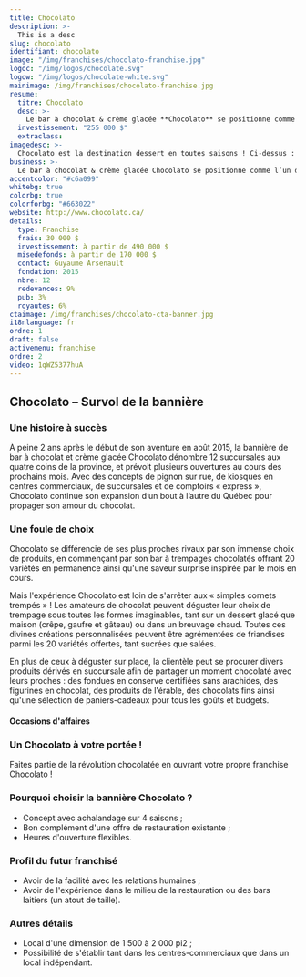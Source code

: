 ```yaml
---
title: Chocolato
description: >-
  This is a desc
slug: chocolato
identifiant: chocolato
image: "/img/franchises/chocolato-franchise.jpg"
logoc: "/img/logos/chocolate.svg"
logow: "/img/logos/chocolate-white.svg"
mainimage: /img/franchises/chocolato-franchise.jpg
resume:
  titre: Chocolato
  desc: >-
    Le bar à chocolat & crème glacée **Chocolato** se positionne comme l’un des plus gros joueurs dans son domaine d’activités, présentant la plus grande variété de trempages chocolatés. Avec un concept 4 saisons doté d’une offre de produits des plus diversifiée, à déguster sur place ou pour emporter, Chocolato se veut la destination par excellence des amateurs de sucré.  
  investissement: "255 000 $"
  extraclass:
imagedesc: >-
  Chocolato est la destination dessert en toutes saisons ! Ci-dessus : la première succursale Chocolato, située à Ste-Foy.
business: >-
  Le bar à chocolat & crème glacée Chocolato se positionne comme l’un des plus gros joueurs dans son domaine d’activités, présentant la plus grande variété de trempages chocolatés. Avec un concept 4 saisons doté d’une offre de produits des plus diversifiée, à déguster sur place ou pour emporter, Chocolato se veut la destination par excellence des amateurs de sucré.  
accentcolor: "#c6a099"
whitebg: true
colorbg: true
colorforbg: "#663022"
website: http://www.chocolato.ca/
details:
  type: Franchise
  frais: 30 000 $
  investissement: à partir de 490 000 $ 
  misedefonds: à partir de 170 000 $
  contact: Guyaume Arsenault
  fondation: 2015
  nbre: 12
  redevances: 9%
  pub: 3%
  royautes: 6%
ctaimage: /img/franchises/chocolato-cta-banner.jpg
i18nlanguage: fr
ordre: 1
draft: false
activemenu: franchise
ordre: 2
video: 1qWZ5377huA
---
```

## Chocolato – Survol de la bannière

### Une histoire à succès

À peine 2 ans après le début de son aventure en août 2015, la bannière de bar à chocolat et crème glacée Chocolato dénombre 12 succursales aux quatre coins de la province, et prévoit plusieurs ouvertures au cours des prochains mois. 
Avec des concepts de pignon sur rue, de kiosques en centres commerciaux, de succursales et de comptoirs « express »,  Chocolato continue son expansion d’un bout à l’autre du Québec pour propager son amour du chocolat. 

### Une foule de choix 

Chocolato se différencie de ses plus proches rivaux par son immense choix de produits, en commençant par son bar à trempages chocolatés offrant 20 variétés en permanence ainsi qu'une saveur surprise inspirée par le mois en cours. 

Mais l'expérience Chocolato est loin de s'arrêter aux « simples cornets trempés » ! Les amateurs de chocolat peuvent déguster leur choix de trempage sous toutes les formes imaginables, tant sur un dessert glacé que maison (crêpe, gaufre et gâteau) ou dans un breuvage chaud. Toutes ces divines créations personnalisées peuvent être agrémentées de friandises parmi les 20 variétés offertes, tant sucrées que salées.

En plus de ceux à déguster sur place, la clientèle peut se procurer divers produits dérivés en succursale afin de partager un moment chocolaté avec leurs proches : des fondues en conserve certifiées sans arachides, des figurines en chocolat, des produits de l'érable, des chocolats fins ainsi qu'une sélection de paniers-cadeaux pour tous les goûts et budgets.
 

#### Occasions d'affaires

### Un Chocolato à votre portée !

Faites partie de la révolution chocolatée en ouvrant votre propre franchise Chocolato ! 

### Pourquoi choisir la bannière Chocolato ?

- Concept avec achalandage sur 4 saisons ;
- Bon complément d'une offre de restauration existante ;
- Heures d'ouverture flexibles.

### Profil du futur franchisé 

- Avoir de la facilité avec les relations humaines ;
- Avoir de l'expérience dans le milieu de la restauration ou des bars laitiers (un atout de taille).

### Autres détails

- Local d'une dimension de 1 500 à 2 000 pi2 ;
- Possibilité de s'établir tant dans les centres-commerciaux que dans un local indépendant. 


